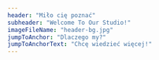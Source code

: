 ```yaml
---
header: "Miło cię poznać"
subheader: "Welcome To Our Studio!"
imageFileName: "header-bg.jpg"
jumpToAnchor: "Dlaczego my?"
jumpToAnchorText: "Chcę wiedzieć więcej!"
---
```

